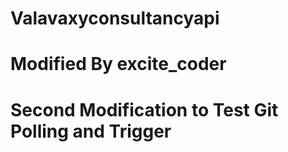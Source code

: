 # Valavaxyconsultancyapi
# Modified By excite_coder
# Second Modification to Test Git Polling and Trigger
